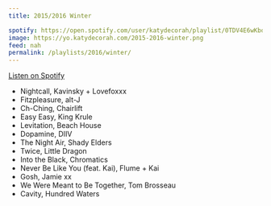 ```yaml
---
title: 2015/2016 Winter

spotify: https://open.spotify.com/user/katydecorah/playlist/0TDV4E6wKboclfuh7kkuWG
image: https://yo.katydecorah.com/2015-2016-winter.png
feed: nah
permalink: /playlists/2016/winter/
---
```


[Listen on Spotify](https://open.spotify.com/user/katydecorah/playlist/0TDV4E6wKboclfuh7kkuWG)

- Nightcall, Kavinsky + Lovefoxxx
- Fitzpleasure, alt-J
- Ch-Ching, Chairlift
- Easy Easy, King Krule
- Levitation, Beach House
- Dopamine, DIIV
- The Night Air, Shady Elders
- Twice, Little Dragon
- Into the Black, Chromatics
- Never Be Like You (feat. Kai), Flume + Kai
- Gosh, Jamie xx
- We Were Meant to Be Together, Tom Brosseau
- Cavity, Hundred Waters
